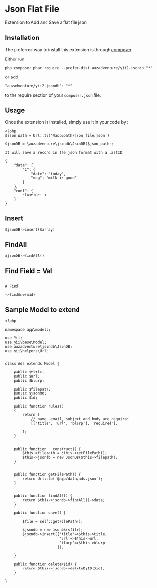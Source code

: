 Json Flat File 
===============
Extension to Add and Save a flat file json

Installation
------------

The preferred way to install this extension is through [composer](http://getcomposer.org/download/).

Either run

```
php composer.phar require --prefer-dist auzadventure/yii2-jsondb "*"
```

or add

```
"auzadventure/yii2-jsondb": "*"
```

to the require section of your `composer.json` file.


Usage
-----

Once the extension is installed, simply use it in your code by  :

```
<?php 
$json_path = Url::to('@app/path/json_file.json')

$jsonDB = \auzadventure\jsondb\JsonDB($json_path); 

It will save a record in the json format with a lastID 

{
    "data": {
        "1": {
            "date": "today",
            "msg": "milk is good"
        }
    },
    "conf": {
        "lastID": 1
    }
}

```


## Insert 

``` $jsonDB->insert($array) ```

## FindAll

``` $jsonDB->findAll() ```

## Find Field = Val 

``` ->find(string $field, string $val) 

# Find 

->findOne($id) 

```


## Sample Model to extend 

```
<?php 

namespace app\models;

use Yii;
use yii\base\Model;
use auzadventure\jsondb\JsonDB;
use yii\helpers\Url;


class Ads extends Model {
	
	public $title;
	public $url;
	public $blurp;
	
	public $filepath;
	public $jsondb; 
	public $id; 
	
	public function rules()
    {
        return [
            // name, email, subject and body are required
            [['title', 'url', 'blurp'], 'required'],
            
        ];
    }
	
	
	public function __construct() {
		$this->filepath = $this->getFilePath();
		$this->jsondb = new JsonDB($this->filepath);
	}
	
	
	public function getFilePath() {
		return Url::to('@app/data/ads.json');
	}
	
	
	public function findAll() {
		return $this->jsondb->findAll()->data;
	}
	
	public function save() {
		
		$file = self::getFilePath();
		
		$jsondb = new JsonDB($file);
		$jsondb->insert(['title'=>$this->title,
						 'url'=>$this->url,
						 'blurp'=>$this->blurp
						]);
			
	}
	
	public function delete($id) {
		return $this->jsondb->deleteByID($id);
	}

}
```
